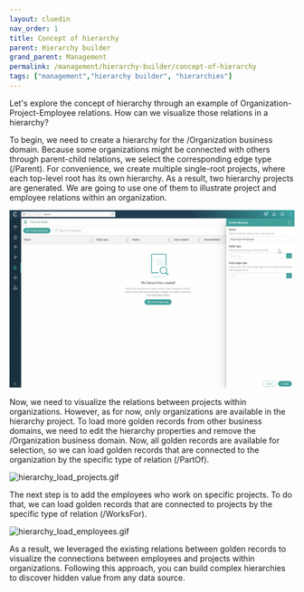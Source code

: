 ```yaml
---
layout: cluedin
nav_order: 1
title: Concept of hierarchy
parent: Hierarchy builder
grand_parent: Management
permalink: /management/hierarchy-builder/concept-of-hierarchy
tags: ["management","hierarchy builder", "hierarchies"]
---
```


Let's explore the concept of hierarchy through an example of Organization-Project-Employee relations. How can we visualize those relations in a hierarchy?

To begin, we need to create a hierarchy for the /Organization business domain. Because some organizations might be connected with others through parent-child relations, we select the corresponding edge type (/Parent). For convenience, we create multiple single-root projects, where each top-level root has its own hierarchy. As a result, two hierarchy projects are generated. We are going to use one of them to illustrate project and employee relations within an organization.

![example-part-1.gif](../../../assets/images/management/hierarchy-builder/example-part-1.gif)

Now, we need to visualize the relations between projects within organizations. However, as for now, only organizations are available in the hierarchy project. To load more golden records from other business domains, we need to edit the hierarchy properties and remove the /Organization business domain. Now, all golden records are available for selection, so we can load golden records that are connected to the organization by the specific type of relation (/PartOf).

![hierarchy_load_projects.gif](../../../assets/images/management/hierarchy-builder/hierarchy_load_projects.gif)

The next step is to add the employees who work on specific projects. To do that, we can load golden records that are connected to projects by the specific type of relation (/WorksFor).

![hierarchy_load_employees.gif](../../../assets/images/management/hierarchy-builder/hierarchy_load_employees.gif)

As a result, we leveraged the existing relations between golden records to visualize the connections between employees and projects within organizations. Following this approach, you can build complex hierarchies to discover hidden value from any data source.